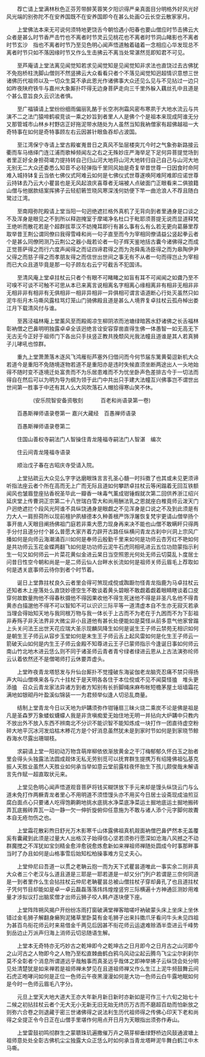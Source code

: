 <!-- { "loadSidebar": true } -->
　　荐亡请上堂满林秋色正芬芳带醉芙蓉笑夕阳识得严亲真面目分明格外好风光好风光端的别弥陀不在安养国既不在安养国即今在甚么处画○云长空云散家家月。

　　上堂佛法本来无可说何须特地更饶舌今朝恰遇小阳春也要山僧应时节击拂云大众者是甚么时节香严击竹也不离者时节灵云见桃花也不离者时节洞山睹影也不离者时节玄沙　指也不离者时节乃至见色明心闻声悟道触着磕着一念相应心华发现总不离者时节只如不落因缘时节又作么生击拂云不离当处常湛然觅即知君不可见。

　　至芦庵请上堂法离见闻觉知若求见闻觉知是见闻觉知非求法也直饶过去古佛犹不免抱桥柱洗脚山僧则不然竖拂云大众看看只者个不落见闻觉知迥超情识意想三世诸佛历代祖师以及一切众生莫不承此恩光作诸佛事大众还见么见与不见拈过一边只如昨夜陕府铁牛与嘉州大象厮扑吓得无边身菩萨走向三千里外躲入藕丝孔中且道是个甚么意旨良久云识法者惧。

　　至广福镇请上堂纷纷细雨偏丽乳酪于长空冽冽霜风密布寒夙于大地水流云与共演不二之法门猿啼鹤唳竞谈一乘之妙旨到者里人人是佛个个是祖本来现成阿谁无分又那管城市山林乡村野店正好拖泥带水随处为人虽然当知我衲僧家有超佛越祖一大奇特事在如何是奇特事顾左右云因甚针眼鱼吞却占波国。

　　至江湾保宁寺请上堂古殿崔嵬昔日之真风不坠层楼突兀今时之气象弥新路接云衢而车马络绎门连江浦而歌棹频闻左之右之无殊妙庄严海举足下足何异菩提觉场到者里正好全身担荷竭力提持转自己归山河大地将山河大地转归自己自己与山河大地无别无二大众还委悉么知音不必轻弹指千里同风始是奇复举昔世尊一日因食时命阿难入城持钵复云当依七佛仪式阿难云如何是七佛仪式世尊遂唤阿难阿难即应诺世尊云持钵去乃云大小瞿昙也是无风起浪庆喜尊者无端被人点破面门正眼看来二俱狼籍山僧与他据款结案挥拂子云轻舠箬笠晓风寒深浅何妨便下竿一曲沧浪人不荐且随白鹭过江湾。

　　至南翔弥陀殿请上堂当阳一句迥绝遮拦格外真机了无背向到者里通身是口谈之不及浑身是眼见之不到所以释迦掩室于摩竭净名杜口于毗耶须菩提无说而显道释梵王绝听而散花若是个超群拔萃汉不妨掩耳即行有甚么事有么有么若无更向葛藤里荐取举昔王荆公谓同僚曰我得雪峰和尚一句子直至而今为宰相同僚请益公竖起拳云者个是甚么同僚罔测乃云荆公之器小哉若论者一句子辉天鉴地括古囊今诸佛得之而成正觉菩萨得之而行六度声闻得之而证四谛君得之而为尧舜禹汤臣得之而为皋陶伊尹父得之而慈子得之而孝朋友得之而信世出世间之事无有不从者一句而得岂止为宰相而已大众且道毕竟是那一句子顾左右云宁可截舌不犯国讳。

　　至清风庵上堂卓拄杖云只者个有眼不可睹睹之如盲有耳不可闻闻之如聋乃至不可嗅不可谈不可触不可思从本已来离言说相离名字相离心缘相离非有相非无相非非无相非非有相非有无俱相非一相非异相非一异俱相可谓言语道断心行处灭虽然只如泥牛衔月木马嘶风露柱骂灯笼山门骑佛殿且道是甚么人境界复卓拄杖云孤舟棹出娄江月下载清风付与谁。

　　至茜泾福林庵上堂薰风至而殿阁凉生柳阴浓而池塘绿暗茜水舒诸佛之长舌福林彰衲僧之巴鼻明明独露卓卓全该迥绝言诠安容穿凿直得生佛一体愚智一如无高无下无古无今正好于祖师门下各出只手扶竖正教共挽颓风光我法幢且道谁是其人若真狮子儿哮吼也惊群。

　　重九上堂萧萧落木逐风飞鸿雁衔芦塞外归借问而今何节届东篱黄菊逗新机大众若道今是重阳不免随境逐物若道不是重阳亦是违时失候直须坐断两途出人一头地始得不随时变不逐境迁处富贵而不为乐居患难而不为忧坐卧声色差排古今于一切法而得自在然后可以为明为导为纲为领于此门中共出只手建大法幢互兴佛事岂不谓世出世间第一胜事于中还有其人么大风吹落石人帽拾得寒山笑不休。

　　　　　(安乐院智安备资敬刻
　　　百老和尚语录第一卷)

　　百愚斯禅师语录卷第一
嘉兴大藏经　百愚禅师语录


　　百愚斯禅师语录卷第二

　　住国山善权寺嗣法门人智操住青龙隆福寺嗣法门人智湛　编次

　　住云间青龙隆福寺语录

　　顺治戊子春在古昭庆寺受请入院。

　　上堂拈疏云大众见么字字达磨眼珠言言孔圣心髓一时抖擞了也其或未见更须谛听指法座云者个所在高而无上广而无际且道如何攀跻卓拄杖云等闲蹋着无回互铁额闻风也皱眉登座拈香祝圣毕此一瓣香一味毒气薰成钳锤煆就次第二回供养浙江绍兴延庆堂上传曹洞正宗第二十八世瑞白雪大和尚用酬法乳之恩就座白椎竟师云泼天门户迥绝遮拦个段风光阿谁不具纵饶通身是眼觑之不见浑身是口说之不及到此须是有力大人一肩担荷所以现前檀护夙植德本久种善根严饰浮屠恢复梵宇更请山僧举扬个事开凿人天眼目阐扬佛祖门庭若非乘大愿力现身再来决不能也山僧不敢瞒盰只得两手分付且道分付个甚么普愿大家齐着力辟开古路任纵横问青龙古刹中兴洞上宗风广播如何是向师云海潮涌百川如何是奉师云殷勤千里来如何是功师云杏芳红不艳如何是共功师云玉花金蝶两翻飞如何是功功师云泥牛石虎同相吼进云五位功勋蒙指示利生一句又如何师云一片菜花黄似金进云杲日当空照恩光何处无师云切莫乱卜度居士问昔日性空今朝和尚是一是二师云仙人台畔水长流如何是祖师关师云眉毛上荐取如何是透关底事师云待你到者个时节着。

　　诞日上堂靠拄杖良久云者里会得可煞现成傥或踟蹰勿怪青龙指鹿为马卓拄杖云还知者木上座落处么直饶妙德空生不敢谈着黄头碧眼不敢觑着觑着眼睛瞎谈着口皮穿何故数量拘他不得春秋摄他不得因果收他不得生死迷他不得是非圣凡名他不得青黄赤白描邈他不得不可以智知不可以识识三际平等一道清虚本自不生亦无寂灭若承当理会得始知天地与我同根万物与我一体长于上古而不为老在于九困而不为下彭祖非寿殇子非夭法界非大微尘非小且道他有甚长处便能如是莫怪从前多意气他家曾蹋上头关问法王出世天花应瑞大圣示现麟凤降生如何是诞生王子师云禁苑无相识如何是朝生王子师云从容步玉堂如何是末生王子师云舌上起风雷如何是化生王子师云一箭破天山如何是内生王子师云金殿不知尊进云王子已蒙师指示今逢诞日事如何师云南山竹北地木进云恁么则不同于诸圣师云青者青兮绿者绿进云恩从上古法演弥纶师云认着依然还不是僧喝师打云休要弄虚头。

　　上堂昨夜青龙塔怒发与升仙台厮扑不觉撞破东海娑伽老龙脑壳忍痛不禁只得扬声大叫山僧唤来各与六十拄杖于是天明各各住于本位傥或不见不闻莫怪搕　堆头更添搕　召众云青龙家法异诸方到者方知别有长折脚绳床麻布帐短檐茅屋土垣墙霜花满地如银砌丹叶盈溪似锦装一一为君频举似逢人切忌乱商量。

　　结制上堂青龙今日以天地为炉韝须弥作钳锤扇三昧火烧二乘炭不论是佛是祖是凡是圣森罗万象蝼蚁蠛蠓人我是非贪嗔痴爱无始住地无明一并拈向大炉韝中只教内不放出外不放入东西不辨南北不分识不能识智不能知炼成一块打作一团直待虚空粉碎大地平沉冰河发焰枯木糁花方是个好消息虽然犹未是到家时节如何是到家晓节鲸吞海水尽露出珊瑚枝。

　　求嗣请上堂一阳初动万物含萌岸柳依依渐放黄金之干汀梅郁郁久怀白玉之胎者里会得头头独露法法圆成觌体无私无劳别觅可以抚育群生提携万有绍隆佛祖弘基克振人天胜业虽然人天胜业如何承当举如意云堂前露柱夜怀胎生下孩儿颇俊哉未解语言先作赋一超直取状元来。

　　上堂见色明心闻声悟道观音菩萨将钱买糊饼放下手元来却是馒头纵饶云门与么道未免打作两橛青龙者里心不用明道不须悟馒头亦不用买今日居士设斋现成油煎豆腐白面点心只要诸人吃得饱齁齁地挑水底挑水净菜底净菜运土掘地底运土掘地搬砖弄瓦底搬砖弄瓦一动一静一欠一伸折旋俯仰任意施为不敢与诸人添个元字脚何故聻本自无疮勿伤之也。

　　上堂霜花散彩煦日舒光万木影寒千山体露佛祖真机觌面衲僧巴鼻俨然本无盖覆奚有囊藏到此须是过量大人出格汉子始得信心坚若须弥行愿深如沧海八风撼之不动群魔搅之不浑犹如宝剑精金愈淬愈锐愈炼愈新如来禅祖师禅随处圆成今时事那畔事当时了办且如何是山格事雪后始知松柏操事难方见丈夫心。

　　上堂仲尼曰吾道一以贯之老聃云抱一而为天下式瞿昙道唯此一事实余二则非真大众者三个老汉与么道且道是三耶是一耶若道是一却又分门列户若谓是三奈何同道是一到者里作么生会拈拄杖云仲尼老聃瞿昙总被山僧拄杖子穿却鼻孔了也且道拄杖子凭何节目却能如是卓一卓云磊磊落落炜炜煌煌竖穷三际横遍十方神通叵测妙用难量才涉拟议打出脑浆僧才出师云狮子咬人韩卢逐块便下座。

　　上堂阵阵朔风揭户开纷纷冻雨打窗破满堂禅客暗嗟吁衲破蒙头床上坐床上坐休错过金毛狮子解翻身癞狗泥猪草里卧莫有金毛狮子出来抖擞爪牙看问牛头未见四祖为甚百鸟衔花师云时来易借金千两见后因甚不衔花师云运退难赊酒半壶进云千峰势到岳边止万派声归海上消师云切忌随语生解。

　　上堂本无奇特亦无巧妙古之乾坤即今之乾坤古之日月即今之日月古之山河即今之山河古之人物即今之人物乃至松直棘曲鹤白鸦乌风动尘起云腾鸟飞尘尘尔刹刹尔莫不全彰者个消息所谓道远乎哉触事而真圣远乎哉体之即神举拂子云纵饶会处分明见处清楚犹是如来禅若是祖师禅未梦见在且道祖师禅又作么生江上泥牛频鼓舞云间石虎正咆哮问如何是正位一色师云午夜黑漫漫如何是大功一色师云白牛露地眠如何是今时一色师云眉毛八字分。

　　元旦上堂天大地大道大王亦大年新月新日新时亦新如是可作三十六旬之始七十二候之初拈拄杖云者个无大无小无新无旧无始无终历万古而不磨超百劫而怕新放之则弥六合卷之则退藏于密三世诸佛得之说法利生历代祖师得之传佛心印天下老和尚得之全提正令今日正在山僧手里堪作何用点开日月为天眼指出须弥作寿山。

　　上堂雷鼓初鸣彻群生之蒙聩珠玑遍撒催万卉之萌芽柳垂绿野桥边风鼓通波塘上祖师意处处全彰古佛机尘尘独露大众正恁么时如何承当青龙塔畔泥牛舞白鹤江中木马嘶。

